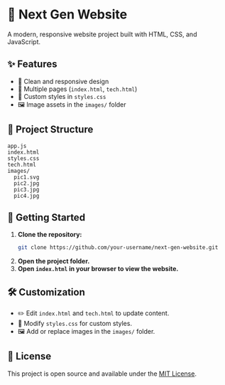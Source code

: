 # 🚀 Next Gen Website

A modern, responsive website project built with HTML, CSS, and JavaScript.

## ✨ Features

- 🎨 Clean and responsive design
- 📄 Multiple pages (`index.html`, `tech.html`)
- 🎯 Custom styles in `styles.css`
- 🖼️ Image assets in the `images/` folder

## 📁 Project Structure

```
app.js
index.html
styles.css
tech.html
images/
  pic1.svg
  pic2.jpg
  pic3.jpg
  pic4.jpg
```

## 🚦 Getting Started

1. **Clone the repository:**
   ```sh
   git clone https://github.com/your-username/next-gen-website.git
   ```
2. **Open the project folder.**
3. **Open `index.html` in your browser to view the website.**

## 🛠️ Customization

- ✏️ Edit `index.html` and `tech.html` to update content.
- 🎨 Modify `styles.css` for custom styles.
- 🖼️ Add or replace images in the `images/` folder.

## 📄 License

This project is open source and available under the [MIT License](LICENSE).
